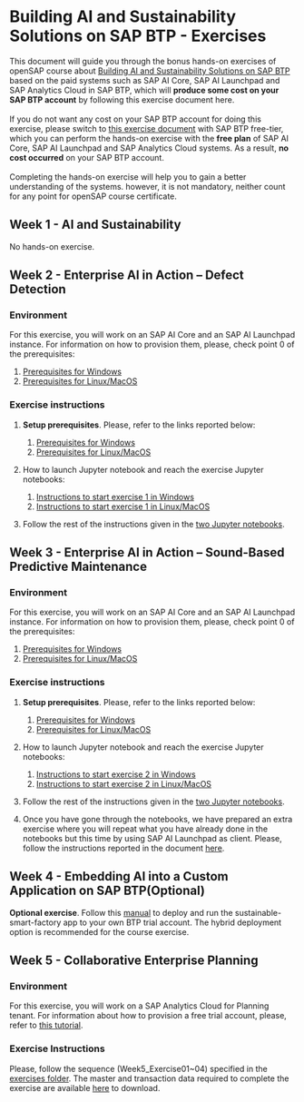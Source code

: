 # Building AI and Sustainability Solutions on SAP BTP - Exercises
This document will guide you through the bonus hands-on exercises of openSAP course about [Building AI and Sustainability Solutions on SAP BTP](https://open.sap.com/courses/sustai1) based on the paid systems such as SAP AI Core, SAP AI Launchpad and SAP Analytics Cloud in SAP BTP, which will <b>produce some cost on your SAP BTP account</b> by following this exercise document here. 
<br>
<br>
If you do not want any cost on your SAP BTP account for doing this exercise, please switch to [this exercise document](https://github.com/SAP-samples/btp-ai-sustainability-bootcamp/tree/opensap-freetier/exercises) with SAP BTP free-tier, which you can perform the hands-on exercise with the <b>free plan</b> of SAP AI Core, SAP AI Launchpad and SAP Analytics Cloud systems. As a result, <b>no cost occurred</b> on your SAP BTP account.
<br>
<br>
Completing the hands-on exercise will help you to gain a better understanding of the systems. however, it is not mandatory, neither count for any point for openSAP course certificate.

## Week 1 - AI and Sustainability
No hands-on exercise.

## Week 2 - Enterprise AI in Action – Defect Detection

### Environment

For this exercise, you will work on an SAP AI Core and an SAP AI Launchpad instance. 
For information on how to provision them, please, check point 0 of the prerequisites:

1. [Prerequisites for Windows](../prerequisites/prerequisites_win.md#0-free-tier-plan-for-sap-ai-core-and-sap-ai-launchpad)
2. [Prerequisites for Linux/MacOS](../prerequisites/prerequisites.md#0-free-tier-plan-for-sap-ai-core-and-sap-ai-launchpad)

### Exercise instructions

1. **Setup prerequisites**. Please, refer to the links reported below:
    1. [Prerequisites for Windows](../prerequisites/prerequisites_win.md)
    2. [Prerequisites for Linux/MacOS](../prerequisites/prerequisites.md)
    
2. How to launch Jupyter notebook and reach the exercise Jupyter notebooks:
    1. [Instructions to start exercise 1 in Windows](../prerequisites/prerequisites_win.md#exercises---byom-with-tensorflow)
    2. [Instructions to start exercise 1 in Linux/MacOS](../prerequisites/prerequisites.md#exercises---byom-with-tensorflow)

3. Follow the rest of the instructions given in the [two Jupyter notebooks](../src/ai-models/defect-detection/exercises).


## Week 3 - Enterprise AI in Action – Sound-Based Predictive Maintenance

### Environment

For this exercise, you will work on an SAP AI Core and an SAP AI Launchpad instance. 
For information on how to provision them, please, check point 0 of the prerequisites:

1. [Prerequisites for Windows](../prerequisites/prerequisites_win.md)
2. [Prerequisites for Linux/MacOS](../prerequisites/prerequisites.md)

### Exercise instructions

1. **Setup prerequisites**. Please, refer to the links reported below:
    1. [Prerequisites for Windows](../prerequisites/prerequisites_win.md)
    2. [Prerequisites for Linux/MacOS](../prerequisites/prerequisites.md)
    
2. How to launch Jupyter notebook and reach the exercise Jupyter notebooks:
    1. [Instructions to start exercise 2 in Windows](../prerequisites/prerequisites_win.md#exercises---byom-with-tensorflow)
    2. [Instructions to start exercise 2 in Linux/MacOS](../prerequisites/prerequisites.md#exercises---byom-with-tensorflow)
    
3. Follow the rest of the instructions given in the [two Jupyter notebooks](../src/ai-models/predictive-maintenance/exercises).

4. Once you have gone through the notebooks, we have prepared an extra exercise where you will repeat what you have already done in the notebooks but this time by using SAP AI Launchpad as client. Please, follow the instructions reported in the document [here](./03-ai-and-sustainability/Week3-Exercise02-BYOM_sound_based_pdm_with_SAP_AI_Launchpad_v2.pdf).


## Week 4 - Embedding AI into a Custom Application on SAP BTP(Optional)

**Optional exercise**. Follow this [manual](../src/sustainable-smart-factory-app/README.md) to deploy and run the sustainable-smart-factory app to your own BTP trial account. The hybrid deployment option is recommended for the course exercise.


## Week 5 - Collaborative Enterprise Planning

### Environment

For this exercise, you will work on a SAP Analytics Cloud for Planning tenant. 
For information about how to provision a free trial account, please, refer to [this tutorial](https://developers.sap.com/tutorials/sac-intro-2-trial.html).

### Exercise Instructions

Please, follow the sequence (Week5_Exercise01~04) specified in the [exercises folder](./05-collaborative-enterprise-planning).
The master and transaction data required to complete the exercise are available [here](./05-collaborative-enterprise-planning/datasets) to download.
